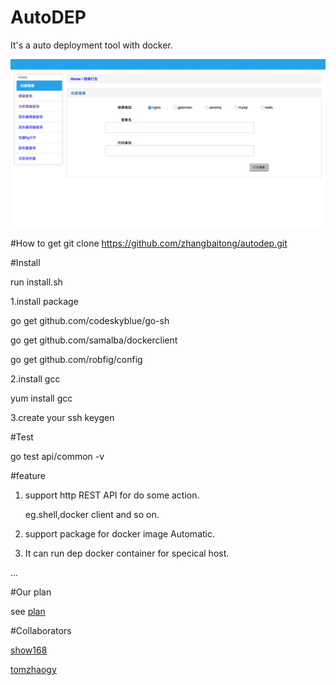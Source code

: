 # AutoDEP
It's a auto deployment tool with docker.

![AutoDEP screen shot](screeshot1s.gif?raw=true "AutoDEP scree shot")

#How to get
git clone https://github.com/zhangbaitong/autodep.git

#Install

run install.sh

1.install package

go get github.com/codeskyblue/go-sh

go get github.com/samalba/dockerclient

go get github.com/robfig/config

2.install gcc

yum install gcc

3.create your ssh keygen

#Test

go test api/common -v

#feature

1. support http REST API for do some action.

	eg.shell,docker client and so on.

2. support package for docker image Automatic.

3. It can run dep docker container for specical host.

...

#Our plan

see [plan](./docs/plan.md)

#Collaborators

[show168](https://github.com/show168)

[tomzhaogy](https://github.com/tomzhaogy)

